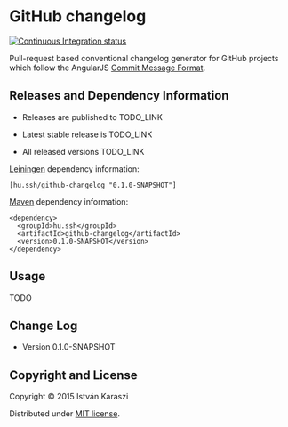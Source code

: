 # GitHub changelog

[![Continuous Integration status](https://api.travis-ci.org/raszi/github-changelog.svg?branch=master)](http://travis-ci.org/raszi/github-changelog)

Pull-request based conventional changelog generator for GitHub projects which follow the AngularJS [Commit Message Format](https://github.com/angular/angular.js/blob/master/CONTRIBUTING.md#commit-message-format).


## Releases and Dependency Information

* Releases are published to TODO_LINK

* Latest stable release is TODO_LINK

* All released versions TODO_LINK

[Leiningen] dependency information:

    [hu.ssh/github-changelog "0.1.0-SNAPSHOT"]

[Maven] dependency information:

    <dependency>
      <groupId>hu.ssh</groupId>
      <artifactId>github-changelog</artifactId>
      <version>0.1.0-SNAPSHOT</version>
    </dependency>

[Leiningen]: http://leiningen.org/
[Maven]: http://maven.apache.org/


## Usage

TODO


## Change Log

* Version 0.1.0-SNAPSHOT


## Copyright and License

Copyright © 2015 István Karaszi

Distributed under [MIT license](http://choosealicense.com/licenses/mit/).

